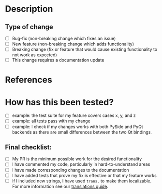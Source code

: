 # Description
<!-- What does this pull request (PR) do? Why is it necessary? -->
<!-- Tell us about your new feature, improvement, or fix! -->
<!-- If your change includes user interface changes, please add an image, or an animation "An image is worth a thousand words!" -->
<!-- You can use https://www.cockos.com/licecap/ or similar to create animations -->

## Type of change
<!-- Please delete options that are not relevant. -->
- [ ] Bug-fix (non-breaking change which fixes an issue)
- [ ] New feature (non-breaking change which adds functionality)
- [ ] Breaking change (fix or feature that would cause existing functionality to not work as expected)
- [ ] This change requires a documentation update

# References
<!-- What resources, documentation, and guides were used in the creation of this PR? -->
<!-- If this is a bug-fix or otherwise resolves an issue, reference it here with "closes #(issue)" -->

# How has this been tested?
<!-- Please describe the tests that you ran to verify your changes. -->
- [ ] example: the test suite for my feature covers cases x, y, and z
- [ ] example: all tests pass with my change
- [ ] example: I check if my changes works with both PySide and PyQt backends
      as there are small differences between the two Qt bindings.  

## Final checklist:
- [ ] My PR is the minimum possible work for the desired functionality
- [ ] I have commented my code, particularly in hard-to-understand areas
- [ ] I have made corresponding changes to the documentation
- [ ] I have added tests that prove my fix is effective or that my feature works
- [ ] If I included new strings, I have used `trans.` to make them localizable.
      For more information see our [translations guide](https://napari.org/docs/dev/guides/translations.html).
